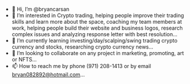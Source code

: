 - 👋 Hi, I’m @bryancarsan
- 👀 I’m interested in Crypto trading, helping people improve their trading skills and learn more about the space, coaching my team members at work, helping people build their website and business logos, research complex issues and analyzing response letter with best resolution...
- 🌱 I’m currently learning investing/day/scalping/swing trading crypto currency and stocks, researching crypto currency news...
- 💞️ I’m looking to collaborate on any project in marketing, promoting, art or NFTS...
- 📫 How to reach me by phone (971) 208-1413 or by email bryan082892@hotmail.com...

<!---
bryancarsan/bryancarsan is a ✨ special ✨ repository because its `README.md` (this file) appears on your GitHub profile.
You can click the Preview link to take a look at your changes.
--->
